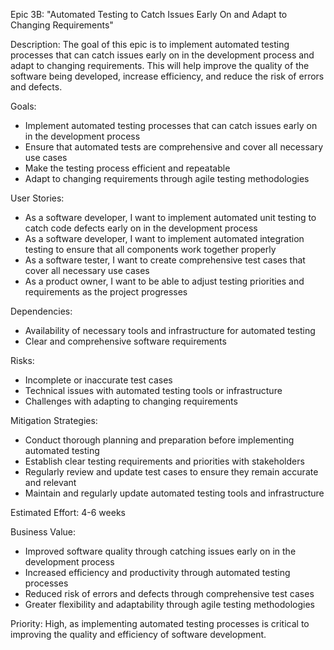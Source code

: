 Epic 3B: "Automated Testing to Catch Issues Early On and Adapt to Changing Requirements"

Description: The goal of this epic is to implement automated testing processes that can catch issues early on in the development process and adapt to changing requirements. This will help improve the quality of the software being developed, increase efficiency, and reduce the risk of errors and defects.

Goals:
* Implement automated testing processes that can catch issues early on in the development process
* Ensure that automated tests are comprehensive and cover all necessary use cases
* Make the testing process efficient and repeatable
* Adapt to changing requirements through agile testing methodologies

User Stories:
* As a software developer, I want to implement automated unit testing to catch code defects early on in the development process
* As a software developer, I want to implement automated integration testing to ensure that all components work together properly
* As a software tester, I want to create comprehensive test cases that cover all necessary use cases
* As a product owner, I want to be able to adjust testing priorities and requirements as the project progresses

Dependencies:
* Availability of necessary tools and infrastructure for automated testing
* Clear and comprehensive software requirements

Risks:
* Incomplete or inaccurate test cases
* Technical issues with automated testing tools or infrastructure
* Challenges with adapting to changing requirements

Mitigation Strategies:
* Conduct thorough planning and preparation before implementing automated testing
* Establish clear testing requirements and priorities with stakeholders
* Regularly review and update test cases to ensure they remain accurate and relevant
* Maintain and regularly update automated testing tools and infrastructure

Estimated Effort: 4-6 weeks

Business Value:
* Improved software quality through catching issues early on in the development process
* Increased efficiency and productivity through automated testing processes
* Reduced risk of errors and defects through comprehensive test cases
* Greater flexibility and adaptability through agile testing methodologies

Priority: High, as implementing automated testing processes is critical to improving the quality and efficiency of software development.